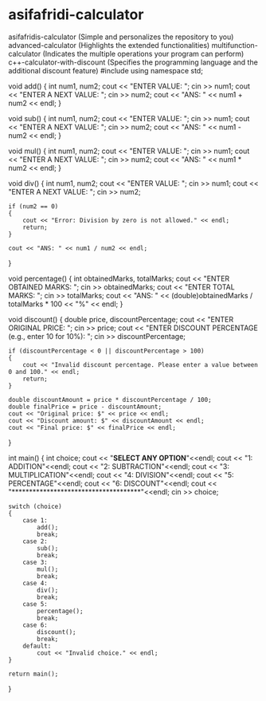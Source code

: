 # asifafridi-calculator
asifafridis-calculator (Simple and personalizes the repository to you) advanced-calculator (Highlights the extended functionalities) multifunction-calculator (Indicates the multiple operations your program can perform) c++-calculator-with-discount (Specifies the programming language and the additional discount feature)
#include <iostream>
using namespace std;

void add() 
{
    int num1, num2;
    cout << "ENTER VALUE: ";
    cin >> num1;
    cout << "ENTER A NEXT VALUE: ";
    cin >> num2;
    cout << "ANS: " << num1 + num2 << endl;
}

void sub() 
{
    int num1, num2;
    cout << "ENTER VALUE: ";
    cin >> num1;
    cout << "ENTER A NEXT VALUE: ";
    cin >> num2;
    cout << "ANS: " << num1 - num2 << endl;
}

void mul() 
{
    int num1, num2;
    cout << "ENTER VALUE: ";
    cin >> num1;
    cout << "ENTER A NEXT VALUE: ";
    cin >> num2;
    cout << "ANS: " << num1 * num2 << endl;
}

void div() 
{
    int num1, num2;
    cout << "ENTER VALUE: ";
    cin >> num1;
    cout << "ENTER A NEXT VALUE: ";
    cin >> num2;

    if (num2 == 0) 
    {
        cout << "Error: Division by zero is not allowed." << endl;
        return;
    }

    cout << "ANS: " << num1 / num2 << endl;
}

void percentage() 
{
    int obtainedMarks, totalMarks;
    cout << "ENTER OBTAINED MARKS: ";
    cin >> obtainedMarks;
    cout << "ENTER TOTAL MARKS: ";
    cin >> totalMarks;
    cout << "ANS: " << (double)obtainedMarks / totalMarks * 100 << "%" << endl;
}

void discount() 
{
    double price, discountPercentage;
    cout << "ENTER ORIGINAL PRICE: ";
    cin >> price;
    cout << "ENTER DISCOUNT PERCENTAGE (e.g., enter 10 for 10%): ";
    cin >> discountPercentage;

    if (discountPercentage < 0 || discountPercentage > 100) 
    {
        cout << "Invalid discount percentage. Please enter a value between 0 and 100." << endl;
        return;
    }

    double discountAmount = price * discountPercentage / 100;
    double finalPrice = price - discountAmount;
    cout << "Original price: $" << price << endl;
    cout << "Discount amount: $" << discountAmount << endl;
    cout << "Final price: $" << finalPrice << endl;
}

int main() 
{
    int choice;
    cout << "**********SELECT ANY OPTION**********"<<endl;
    cout << "1: ADDITION"<<endl;
    cout << "2: SUBTRACTION"<<endl;
    cout << "3: MULTIPLICATION"<<endl;
    cout << "4: DIVISION"<<endl;
    cout << "5: PERCENTAGE"<<endl;
    cout << "6: DISCOUNT"<<endl;
    cout << "*************************************"<<endl;
    cin >> choice;

    switch (choice) 
    {
        case 1:
            add();
            break;
        case 2:
            sub();
            break;
        case 3:
            mul();
            break;
        case 4:
            div();
            break;
        case 5:
            percentage();
            break;
        case 6:
            discount();
            break;
        default:
            cout << "Invalid choice." << endl;
    }

    return main();
}
